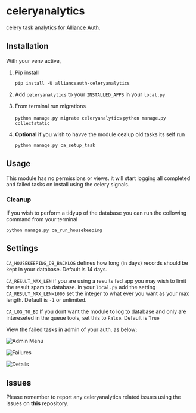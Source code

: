 # celeryanalytics

celery task analytics for [Alliance Auth](https://gitlab.com/allianceauth/allianceauth).

## Installation

With your venv active,

1. Pip install

      `pip install -U allianceauth-celeryanalytics`

2. Add `celeryanalytics` to your `INSTALLED_APPS` in your `local.py`

3. From terminal run migrations

     `python manage.py migrate celeryanalytics`
     `python manage.py collectstatic`

4. **Optional** if you wish to havve the module cealup old tasks its self run 

     `python manage.py ca_setup_task`

## Usage
This module has no permissions or views. it will start logging all completed and failed tasks on install using the celery signals.

### Cleanup 
If you wish to perform a tidyup of the database you can run the collowing command from your terminal

`python manage.py ca_run_housekeeping`

## Settings

`CA_HOUSEKEEPING_DB_BACKLOG` defines how long (in days) records should be kept in
your database. Default is 14 days.

`CA_RESULT_MAX_LEN` if you are using a results fed app you may wish to limit the result spam to database.
in your `local.py` add the setting `CA_RESULT_MAX_LEN=1000` set the integer to what ever you want as your max length. Default is `-1` or unlimited.

`CA_LOG_TO_BD` If you dont want the module to log to database and only are intereseted in the queue tools, set this to `False`. Default is `True`


View the failed tasks in admin of your auth. as below;

![Admin Menu](https://i.imgur.com/g36hJyu.png "Admin Menu")

![Failures](https://i.imgur.com/mTD224f.png "Failures")

![Details](https://i.imgur.com/ang9wXB.png "Details")

## Issues

Please remember to report any celeryanalytics related issues using the issues on **this** repository.
